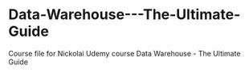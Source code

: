 # Data-Warehouse---The-Ultimate-Guide
Course file for Nickolai Udemy course Data Warehouse - The Ultimate Guide
